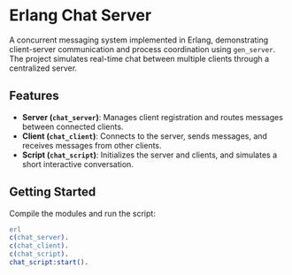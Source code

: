 # Erlang Chat Server

A concurrent messaging system implemented in Erlang, demonstrating client-server communication and process coordination using `gen_server`. The project simulates real-time chat between multiple clients through a centralized server.  

## Features

- **Server (`chat_server`)**: Manages client registration and routes messages between connected clients.  
- **Client (`chat_client`)**: Connects to the server, sends messages, and receives messages from other clients.  
- **Script (`chat_script`)**: Initializes the server and clients, and simulates a short interactive conversation.  

## Getting Started

Compile the modules and run the script:

```erlang
erl
c(chat_server).
c(chat_client).
c(chat_script).
chat_script:start().
